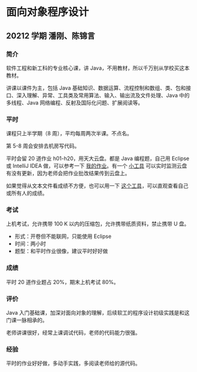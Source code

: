 # 面向对象程序设计

## 20212 学期 潘刚、陈锦言

### 简介

软件工程和新工科的专业核心课，讲 Java，不用教材，所以千万别从学校买这本教材。

讲课以课件为主，包括 Java 基础知识、数据运算、流程控制和数组、类、包和接口、深入理解、异常、工具类及常用算法、输入、输出流及文件处理、Java 中的多线程、Java 网络编程、反射及国际化问题、扩展阅读等。

### 平时

课程只上半学期（8 周），平均每周两次半课。不点名。

第 5-8 周会安排去机房写代码。

平时会留 20 道作业 h01-h20，用天大云盘。都是 Java 编程题，自己用 Eclipse 或 IntelliJ IDEA 做，可以参考一下 [我的作业](https://github.com/superpung/OOP_Homeworks)。有一个 [小工具](https://github.com/superpung/TJU-Drive-Crawling) 可以实时监测云盘有没有更新，因为老师会把作业批改结果传到云盘上。

如果觉得从文本文件看成绩不方便，也可以用一下 [这个工具](https://github.com/superpung/Show-Scores)，可以直观查看自己或所有人的成绩。

### 考试

上机考试，允许携带 100 K 以内的压缩包，允许携带纸质资料，禁止携带 U 盘。

- 形式：开卷但不能联网，只能使用 Eclipse
- 时间：两小时
- 题型：和平时作业很像，建议平时好好做

### 成绩

平时 20 道作业题占 20%，期末上机考试 80%。

### 评价

Java 入门基础课，加深对面向对象的理解，后续软工的程序设计初级实践是和这门课一脉相承的。

老师讲课很好，经常上课调试代码，老师的代码能力很强。

### 经验

平时的作业好好做，多动手实践，多阅读老师给的源代码。
